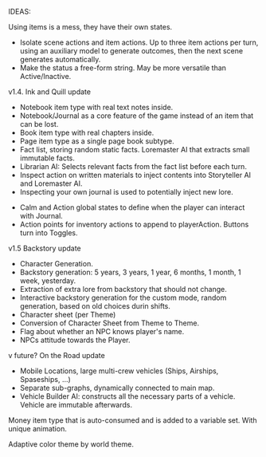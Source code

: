 IDEAS:

Using items is a mess, they have their own states.
  - Isolate scene actions and item actions. Up to three item actions per turn, using an auxiliary model to generate outcomes, then the next scene generates automatically.
  - Make the status a free-form string. May be more versatile than Active/Inactive.

v1.4. Ink and Quill update
  + Notebook item type with real text notes inside.
  + Notebook/Journal as a core feature of the game instead of an item that can be lost.
  + Book item type with real chapters inside.
  + Page item type as a single page book subtype.
  + Fact list, storing random static facts. Loremaster AI that extracts small immutable facts.
  + Librarian AI: Selects relevant facts from the fact list before each turn.
  + Inspect action on written materials to inject contents into Storyteller AI and Loremaster AI.
  + Inspecting your own journal is used to potentially inject new lore.
  - Calm and Action global states to define when the player can interact with Journal.
  - Action points for inventory actions to append to playerAction. Buttons turn into Toggles.

v1.5 Backstory update
  - Character Generation.
  - Backstory generation: 5 years, 3 years, 1 year, 6 months, 1 month, 1 week, yesterday.
  - Extraction of extra lore from backstory that should not change.
  - Interactive backstory generation for the custom mode, random generation, based on old choices durin shifts.
  - Character sheet (per Theme)
  - Conversion of Character Sheet from Theme to Theme.
  - Flag about whether an NPC knows player's name.
  - NPCs attitude towards the Player.

v future? On the Road update
  - Mobile Locations, large multi-crew vehicles (Ships, Airships, Spaseships, ...)
  - Separate sub-graphs, dynamically connected to main map.
  - Vehicle Builder AI: constructs all the necessary parts of a vehicle. Vehicle are immutable afterwards.

Money item type that is auto-consumed and is added to a variable set. With unique animation.

Adaptive color theme by world theme.
